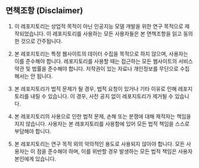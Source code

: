## 면책조항 (Disclaimer)

1. 이 레포지토리는 상업적 목적이 아닌 인공지능 모델 개발을 위한 연구 목적으로 제작되었습니다. 이 레포지토리를 사용하는 모든 사용자들은 본 면책조항을 읽고 동의한 것으로 간주됩니다.

2. 본 레포지토리는 특정 웹사이트의 데이터 수집을 목적으로 하지 않으며, 사용자는 이를 준수해야 합니다. 레포지토리를 사용할 때는 접근하는 모든 웹사이트의 서비스 약관 및 법률을 준수해야 합니다. 저작권이 있는 자료나 개인정보를 무단으로 수집해서는 안 됩니다.

3. 본 레포지토리가 법적 문제가 될 경우, 법적 요청이 있거나 기타 이유로 인해 레포지토리를 내릴 수 있습니다. 이 경우, 사전 공지 없이 레포지토리가 제거될 수 있습니다.

4. 본 레포지토리의 사용으로 인한 법적 문제, 손해 또는 분쟁에 대해 제작자는 책임을 지지 않습니다. 사용자는 본 레포지토리를 사용함에 있어 모든 법적 책임을 스스로 부담해야 합니다.

5. 본 레포지토리는 연구 목적 외의 악의적인 용도로 사용되지 않아야 합니다. 모든 사용자는 이 점을 준수해야 하며, 이를 위반할 경우 발생하는 모든 법적 책임은 사용자 본인에게 있습니다.
